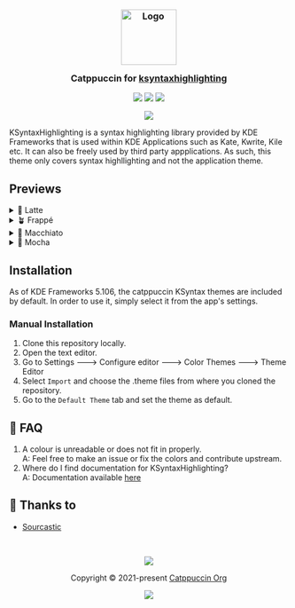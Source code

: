 <h3 align="center">
	<img src="https://raw.githubusercontent.com/catppuccin/catppuccin/main/assets/logos/exports/1544x1544_circle.png" width="100" alt="Logo"/><br/>
	<img src="https://raw.githubusercontent.com/catppuccin/catppuccin/main/assets/misc/transparent.png" height="30" width="0px"/>
	Catppuccin for <a href="https://invent.kde.org/frameworks/syntax-highlighting#introduction">ksyntaxhighlighting</a>
	<img src="https://raw.githubusercontent.com/catppuccin/catppuccin/main/assets/misc/transparent.png" height="30" width="0px"/>
</h3>

<p align="center">
	<a href="https://github.com/catppuccin/ksyntaxhighlighting/stargazers"><img src="https://img.shields.io/github/stars/catppuccin/ksyntaxhighlighting?colorA=363a4f&colorB=b7bdf8&style=for-the-badge"></a>
	<a href="https://github.com/catppuccin/ksyntaxhighlighting/issues"><img src="https://img.shields.io/github/issues/catppuccin/ksyntaxhighlighting?colorA=363a4f&colorB=f5a97f&style=for-the-badge"></a>
	<a href="https://github.com/catppuccin/ksyntaxhighlighting/contributors"><img src="https://img.shields.io/github/contributors/catppuccin/ksyntaxhighlighting?colorA=363a4f&colorB=a6da95&style=for-the-badge"></a>
</p>

<p align="center">
	<img 
src="https://github.com/catppuccin/ksyntaxhighlighting/blob/main/assets/res.webp"/>
</p>

  
KSyntaxHighlighting is a syntax highlighting library provided by KDE Frameworks that is used within KDE Applications such as Kate, Kwrite, Kile etc. It can also be freely used by third party appplications. As such, this theme only covers syntax highllighting and not the application theme.
   


## Previews

<details>
<summary>🌻 Latte</summary>
<img src="https://github.com/catppuccin/ksyntaxhighlighting/blob/main/assets/latte.webp"/>
</details>
<details>
<summary>🪴 Frappé</summary>
<img src="https://github.com/catppuccin/ksyntaxhighlighting/blob/main/assets/frappe.webp"/>
</details>
<details>
<summary>🌺 Macchiato</summary>
<img src="https://github.com/catppuccin/ksyntaxhighlighting/blob/main/assets/macchiato.webp"/>
</details>
<details>
<summary>🌿 Mocha</summary>
<img src="https://github.com/catppuccin/ksyntaxhighlighting/blob/main/assets/mocha.webp"/>
</details>

## Installation

As of KDE Frameworks 5.106, the catppuccin KSyntax themes are included by default. In order to use it, simply select it from the app's settings.

### Manual Installation

1. Clone this repository locally.
2. Open the text editor.
3. Go to Settings ---> Configure editor ---> Color Themes ---> Theme Editor
4. Select `Import` and choose the .theme files from where you cloned the repository.
5. Go to the `Default Theme` tab and set the theme as default.  

## 🙋 FAQ

1. A colour is unreadable or does not fit in properly.    
A: Feel free to make an issue or fix the colors and contribute upstream.
2. Where do I find documentation for KSyntaxHighlighting?   
A: Documentation available [here](https://docs.kde.org/trunk5/en/kate/katepart/color-themes.html#color-themes-gui)
   
## 💝 Thanks to

- [Sourcastic](https://github.com/Sourcastic)

&nbsp;

<p align="center">
	<img src="https://raw.githubusercontent.com/catppuccin/catppuccin/main/assets/footers/gray0_ctp_on_line.svg?sanitize=true" />
</p>

<p align="center">
	Copyright &copy; 2021-present <a href="https://github.com/catppuccin" target="_blank">Catppuccin Org</a>
</p>

<p align="center">
	<a href="https://github.com/catppuccin/catppuccin/blob/main/LICENSE"><img src="https://img.shields.io/static/v1.svg?style=for-the-badge&label=License&message=MIT&logoColor=d9e0ee&colorA=363a4f&colorB=b7bdf8"/></a>
</p>
